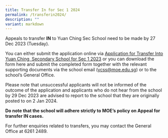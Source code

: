 ```yaml
---
title: Transfer In for Sec 1 2024
permalink: /transferin2024/
description: ""
variant: markdown
---
```

Appeals to transfer **IN** to Yuan Ching Sec School need to be made by 27 Dec 2023 (Tuesday).

You can either submit the application online via [Application for Transfer Into Yuan Ching  Secondary School for Sec 1 2023](https://form.gov.sg/636c7eb3a8e034001265e136) or you can download the form here and submit the completed form together with the relevant supporting documents via the school email ([ycss@moe.edu.sg](mailto:ycss@moe.edu.sg)) or to the school’s General Office.  

Please note that unsuccessful applicants will not be informed of the outcome of the application and applicants who do not hear from the school by 29 Dec 2023 are advised to report to the school that they are originally posted to on 2 Jan 2024.

**Do note that the school will adhere strictly to MOE’s policy on Appeal for transfer IN cases.**

For further enquiries related to transfers, you may contact the General Office at 6261 2489.
